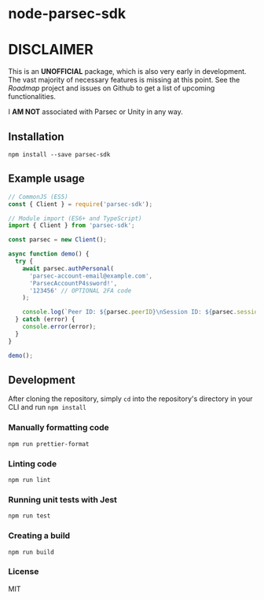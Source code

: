 # node-parsec-sdk

# DISCLAIMER

This is an **UNOFFICIAL** package, which is also very early in development. The vast majority of necessary features is missing at this point. See the _Roadmap_ project and issues on Github to get a list of upcoming functionalities.

I **AM NOT** associated with Parsec or Unity in any way.

## Installation

```
npm install --save parsec-sdk
```

## Example usage

```js
// CommonJS (ES5)
const { Client } = require('parsec-sdk');

// Module import (ES6+ and TypeScript)
import { Client } from 'parsec-sdk';

const parsec = new Client();

async function demo() {
  try {
    await parsec.authPersonal(
      'parsec-account-email@example.com',
      'ParsecAccountP4ssword!',
      '123456' // OPTIONAL 2FA code
    );

    console.log(`Peer ID: ${parsec.peerID}\nSession ID: ${parsec.sessionID}`);
  } catch (error) {
    console.error(error);
  }
}

demo();
```

## Development

After cloning the repository, simply `cd` into the repository's directory in your CLI and run `npm install`

### Manually formatting code

```
npm run prettier-format
```

### Linting code

```
npm run lint
```

### Running unit tests with Jest

```
npm run test
```

### Creating a build

```
npm run build
```

### License

MIT
